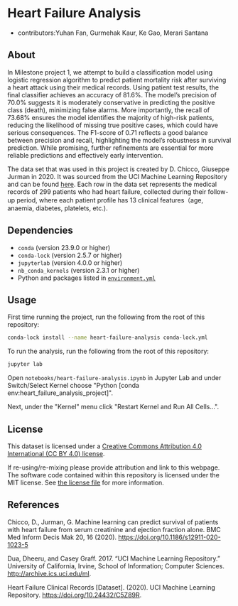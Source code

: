 # Heart Failure Analysis

-   contributors:Yuhan Fan, Gurmehak Kaur, Ke Gao, Merari Santana

## About

In Milestone project 1, we attempt to build a classification model using logistic regression algorithm to predict patient mortality risk after surviving a heart attack using their medical records. Using patient test results, the final classifier achieves an accuracy of 81.6%. The model’s precision of 70.0% suggests it is moderately conservative in predicting the positive class (death), minimizing false alarms. More importantly, the recall of 73.68% ensures the model identifies the majority of high-risk patients, reducing the likelihood of missing true positive cases, which could have serious consequences. The F1-score of 0.71 reflects a good balance between precision and recall, highlighting the model’s robustness in survival prediction. While promising, further refinements are essential for more reliable predictions and effectively early intervention.

The data set that was used in this project is created by D. Chicco, Giuseppe Jurman in 2020. It was sourced from the UCI Machine Learning Repository and can be found [here](https://archive.ics.uci.edu/dataset/519/heart+failure+clinical+records). Each row in the data set represents the medical records of 299 patients who had heart failure, collected during their follow-up period, where each patient profile has 13 clinical features（age, anaemia, diabetes, platelets, etc.).

## Dependencies

-   `conda` (version 23.9.0 or higher)
-   `conda-lock` (version 2.5.7 or higher)
-   `jupyterlab` (version 4.0.0 or higher)
-   `nb_conda_kernels` (version 2.3.1 or higher)
-   Python and packages listed in [`environment.yml`](environment.yml)

## Usage

First time running the project, run the following from the root of this repository:

``` bash
conda-lock install --name heart-failure-analysis conda-lock.yml
```

To run the analysis, run the following from the root of this repository:

``` bash
jupyter lab 
```

Open `notebooks/heart-failure-analysis.ipynb` in Jupyter Lab and under Switch/Select Kernel choose "Python [conda env:heart_failure_analysis_project]".

Next, under the "Kernel" menu click "Restart Kernel and Run All Cells...".

## License

This dataset is licensed under a [Creative Commons Attribution 4.0 International (CC BY 4.0) license](https://creativecommons.org/licenses/by/4.0/legalcode).

If re-using/re-mixing please provide attribution and link to this webpage. The software code contained within this repository is licensed under the MIT license. See [the license file](LICENSE.md) for more information.

## References

Chicco, D., Jurman, G. Machine learning can predict survival of patients with heart failure from serum creatinine and ejection fraction alone. BMC Med Inform Decis Mak 20, 16 (2020). <https://doi.org/10.1186/s12911-020-1023-5>

Dua, Dheeru, and Casey Graff. 2017. “UCI Machine Learning Repository.” University of California, Irvine, School of Information; Computer Sciences. <http://archive.ics.uci.edu/ml>.

Heart Failure Clinical Records [Dataset]. (2020). UCI Machine Learning Repository. <https://doi.org/10.24432/C5Z89R>.
